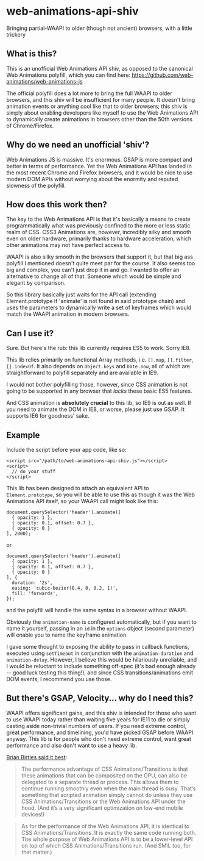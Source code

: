 # web-animations-api-shiv
Bringing partial-WAAPI to older (though not ancient) browsers, with a little trickery

## What is this?
This is an unofficial Web Animations API shiv, as opposed to the canonical Web Animations polyfill, which you can find here: https://github.com/web-animations/web-animations-js

The official polyfill does a lot more to bring the full WAAPI to older browsers, and this shiv will be insufficient for many people. It doesn't bring animation events or anything cool like that to older browsers; this shiv is simply about enabling developers like myself to use the Web Animations API to dynamically create animations in browsers other than the 50th versions of Chrome/Firefox.

## Why do we need an unofficial 'shiv'?
Web Animations JS is massive. It's enormous. GSAP is more compact and better in terms of performance. Yet the Web Animations API has landed in the most recent Chrome and Firefox browsers, and it would be nice to use modern DOM APIs without worrying about the enormity and reputed slowness of the polyfill.

## How does this work then?
The key to the Web Animations API is that it's basically a means to create programmatically what was previously confined to the more or less static realm of CSS. CSS3 Animations are, however, incredibly silky and smooth even on older hardware, primarily thanks to hardware acceleration, which other animations may not have perfect access to.

WAAPI is also silky smooth in the browsers that support it, but that big ass polyfill I mentioned doesn't quite meet par for the course. It also seems too big and complex, you can't just drop it in and go. I wanted to offer an alternative to change all of that. Someone which would be simple and elegant by comparison.

So this library basically just waits for the API call (extending Element.prototype if 'animate' is not found in said prototype chain) and uses the parameters to dynamically write a set of keyframes which would match the WAAPI animation in modern browsers.

## Can I use it?
Sure. But here's the rub: this lib currently requires ES5 to work. Sorry IE8.

This lib relies primarily on functional Array methods, i.e. `[].map`, `[].filter`, `[].indexOf`. It also depends on `Object.keys` and `Date.now`, all of which are straightforward to polyfill separately and are available in IE9.

I would not bother polyfilling those, however, since CSS animation is not going to be supported in any browser that *lacks* these basic ES5 features. 

And CSS animation is **absolutely crucial** to this lib, so IE9 is out as well. If you need to animate the DOM in IE8, or worse, please just use GSAP. It supports IE6 for goodness' sake. 


## Example
Include the script before your app code, like so:
    
    <script src="/path/to/web-animations-api-shiv.js"></script>
    <script>
      // do your stuff
    </script>

This lib has been designed to attach an equivalent API to `Element.prototype`, so you will be able to use this as though it was the Web Animations API itself, so your WAAPI call might look like this:

    document.querySelector('header').animate([
      { opacity: 1 },
      { opacity: 0.1, offset: 0.7 },
      { opacity: 0 }
    ], 2000);
    
or

    document.querySelector('header').animate([
      { opacity: 1 },
      { opacity: 0.1, offset: 0.7 },
      { opacity: 0 }
    ], {
      duration: '2s',
      easing: 'cubic-bezier(0.4, 0, 0.2, 1)',
      fill: 'forwards',
    });

and the polyfill will handle the same syntax in a browser without WAAPI.

Obviously the `animation-name` is configured automatically, but if you want to name it yourself, passing in an `id` in the `options` object (second parameter) will enable you to name the keyframe animation. 

I gave some thought to exposing the ability to pass in callback functions, executed using `setTimeout` in conjunction with the `animation-duration` and `animation-delay`. However, I believe this would be hilariously unreliable, and I would be reluctant to include something off-spec (it's bad enough already -- good luck testing this thing!), and since CSS transitions/animations emit DOM events, I recommend you use those.

## But there's GSAP, Velocity... why do I need this?
WAAPI offers significant gains, and this shiv is intended for those who want to use WAAPI today rather than waiting five years for IE11 to die or simply casting aside non-trivial numbers of users. If you need extreme control, great performance, and timelining, you'd have picked GSAP before WAAPI anyway. This lib is for people who don't need extreme control, want great performance and also don't want to use a heavy lib.

[Brian Birtles said it best](https://css-tricks.com/comparison-animation-technologies/#comment-1601471):

> The performance advantage of CSS Animations/Transitions is that these animations that can be composited on the GPU, can also be delegated to a separate thread or process. This allows them to continue running smoothly even when the main thread is busy. That’s something that scripted animation simply cannot do unless they use CSS Animations/Transitions or the Web Animations API under the hood. (And it’s a very significant optimization on low-end mobile devices!)

> As for the performance of the Web Animations API, it is identical to CSS Animations/Transitions. It is exactly the same code running both. The whole purpose of Web Animations API is to be a lower-level API on top of which CSS Animations/Transitions run. (And SMIL too, for that matter.)
